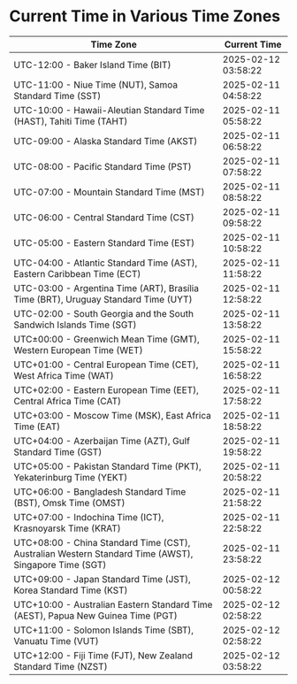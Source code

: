 # Current Time in Various Time Zones

| Time Zone | Current Time |
|-----------|--------------|
| UTC-12:00 - Baker Island Time (BIT) | 2025-02-12 03:58:22 |
| UTC-11:00 - Niue Time (NUT), Samoa Standard Time (SST) | 2025-02-11 04:58:22 |
| UTC-10:00 - Hawaii-Aleutian Standard Time (HAST), Tahiti Time (TAHT) | 2025-02-11 05:58:22 |
| UTC-09:00 - Alaska Standard Time (AKST) | 2025-02-11 06:58:22 |
| UTC-08:00 - Pacific Standard Time (PST) | 2025-02-11 07:58:22 |
| UTC-07:00 - Mountain Standard Time (MST) | 2025-02-11 08:58:22 |
| UTC-06:00 - Central Standard Time (CST) | 2025-02-11 09:58:22 |
| UTC-05:00 - Eastern Standard Time (EST) | 2025-02-11 10:58:22 |
| UTC-04:00 - Atlantic Standard Time (AST), Eastern Caribbean Time (ECT) | 2025-02-11 11:58:22 |
| UTC-03:00 - Argentina Time (ART), Brasília Time (BRT), Uruguay Standard Time (UYT) | 2025-02-11 12:58:22 |
| UTC-02:00 - South Georgia and the South Sandwich Islands Time (SGT) | 2025-02-11 13:58:22 |
| UTC±00:00 - Greenwich Mean Time (GMT), Western European Time (WET) | 2025-02-11 15:58:22 |
| UTC+01:00 - Central European Time (CET), West Africa Time (WAT) | 2025-02-11 16:58:22 |
| UTC+02:00 - Eastern European Time (EET), Central Africa Time (CAT) | 2025-02-11 17:58:22 |
| UTC+03:00 - Moscow Time (MSK), East Africa Time (EAT) | 2025-02-11 18:58:22 |
| UTC+04:00 - Azerbaijan Time (AZT), Gulf Standard Time (GST) | 2025-02-11 19:58:22 |
| UTC+05:00 - Pakistan Standard Time (PKT), Yekaterinburg Time (YEKT) | 2025-02-11 20:58:22 |
| UTC+06:00 - Bangladesh Standard Time (BST), Omsk Time (OMST) | 2025-02-11 21:58:22 |
| UTC+07:00 - Indochina Time (ICT), Krasnoyarsk Time (KRAT) | 2025-02-11 22:58:22 |
| UTC+08:00 - China Standard Time (CST), Australian Western Standard Time (AWST), Singapore Time (SGT) | 2025-02-11 23:58:22 |
| UTC+09:00 - Japan Standard Time (JST), Korea Standard Time (KST) | 2025-02-12 00:58:22 |
| UTC+10:00 - Australian Eastern Standard Time (AEST), Papua New Guinea Time (PGT) | 2025-02-12 02:58:22 |
| UTC+11:00 - Solomon Islands Time (SBT), Vanuatu Time (VUT) | 2025-02-12 02:58:22 |
| UTC+12:00 - Fiji Time (FJT), New Zealand Standard Time (NZST) | 2025-02-12 03:58:22 |
